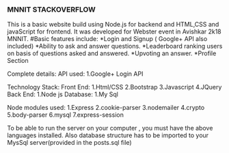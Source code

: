 ### MNNIT STACKOVERFLOW
This is a basic website build using Node.js for backend and HTML,CSS and javaScript for frontend.
It was developed for Webster event in Avishkar 2k18 MNNIT.
#Basic features include:
*Login and Signup ( Google+ API also included)
*Ability to ask and answer questions.
*Leaderboard ranking users on basis of questions asked and answered.
*Upvoting an answer.
*Profile Section

Complete details:
API used:
	1.Google+ Login API

Technology Stack:
	Front End:
		1.Html/CSS
		2.Bootstrap
		3.Javascript
		4.JQuery
	Back End:
		1.Node js
	Database:
		1.My Sql

Node modules used:
	1.Express
	2.cookie-parser
	3.nodemailer
	4.crypto
	5.body-parser
	6.mysql
	7.express-session
  
  
  To be able to run the server on your computer , you must have the above languages installed.
  Also database structure has to be imported to your MysSql server(provided in the posts.sql file)

